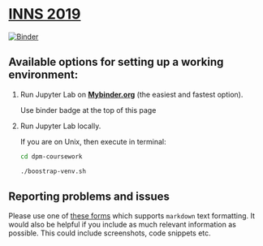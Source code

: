 # [INNS 2019](https://innsbddl2019.org/tutorial/)

[![Binder](https://mybinder.org/badge_logo.svg)](https://mybinder.org/v2/gh/IlyaKisil/inns-2019/master?urlpath=lab/tree/notebooks/0_Table_of_contents.ipynb)


## Available options for setting up a working environment:

1.  Run Jupyter Lab on [**Mybinder.org**](https://mybinder.org/) (the easiest and fastest option).

    Use binder badge at the top of this page

1.  Run Jupyter Lab locally.

    If you are on Unix, then execute in terminal:
    ```bash
    cd dpm-coursework

    ./boostrap-venv.sh
    ```
    

## Reporting problems and issues

Please use one of [these forms](https://github.com/IlyaKisil/inns-2019/issues/new/choose) which supports `markdown` text formatting. It would also be helpful if you include as much relevant information as possible. This could include screenshots, code snippets etc.